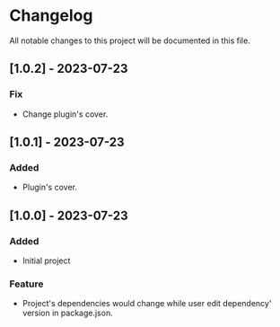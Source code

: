 # Changelog

All notable changes to this project will be documented in this file.

## [1.0.2] - 2023-07-23

### Fix
- Change plugin's cover.

## [1.0.1] - 2023-07-23

### Added
- Plugin's cover.

## [1.0.0] - 2023-07-23

### Added
- Initial project

### Feature
- Project's dependencies would change while user edit dependency' version in package.json.
